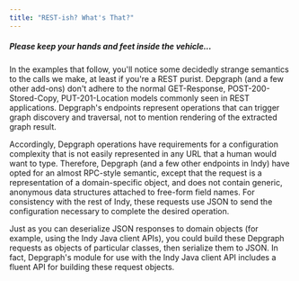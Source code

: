 ```yaml
---
title: "REST-ish? What's That?"
---
```


##### Please keep your hands and feet inside the vehicle...

In the examples that follow, you'll notice some decidedly strange semantics to the calls we make, at least if you're a REST purist. Depgraph (and a few other add-ons) don't adhere to the normal GET-Response, POST-200-Stored-Copy, PUT-201-Location models commonly seen in REST applications. Depgraph's endpoints represent operations that can trigger graph discovery and traversal, not to mention rendering of the extracted graph result. 

Accordingly, Depgraph operations have requirements for a configuration complexity that is not easily represented in any URL that a human would want to type. Therefore, Depgraph (and a few other endpoints in Indy) have opted for an almost RPC-style semantic, except that the request is a representation of a domain-specific object, and does not contain generic, anonymous data structures attached to free-form field names. For consistency with the rest of Indy, these requests use JSON to send the configuration necessary to complete the desired operation.

Just as you can deserialize JSON responses to domain objects (for example, using the Indy Java client APIs), you could build these Depgraph requests as objects of particular classes, then serialize them to JSON. In fact, Depgraph's module for use with the Indy Java client API includes a fluent API for building these request objects.
